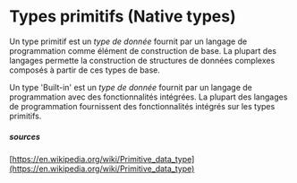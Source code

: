 # Types primitifs (Native types)

Un type primitif est un _type de donnée_ fournit par un langage de programmation comme élément de construction de base. La plupart des langages permette la construction de structures de données complexes composés à partir de ces types de base.

Un type 'Built-in' est un _type de donnée_ fournit par un langage de programmation avec des fonctionnalités intégrées. La plupart des langages de programmation fournissent des fonctionnalités intégrés sur les types primitifs.

##### sources

[https://en.wikipedia.org/wiki/Primitive_data_type](https://en.wikipedia.org/wiki/Primitive_data_type)